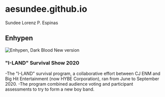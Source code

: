 # aesundee.github.io
Sundee Lorenz P. Espinas

## Enhypen
![Enhypen, Dark Blood New version](https://assets.teenvogue.com/photos/646bbb9ecee8b9317f44aae8/16:9/w_2560%2Cc_limit/11_06681_K1.jpg)

### "I-LAND" Survival Show 2020
-The "I-LAND" survival program, a collaborative effort between CJ ENM and Big Hit Entertainment (now HYBE Corporation), ran from June to September 2020.
-The program combined audience voting and participant assessments to try to form a new boy band.

